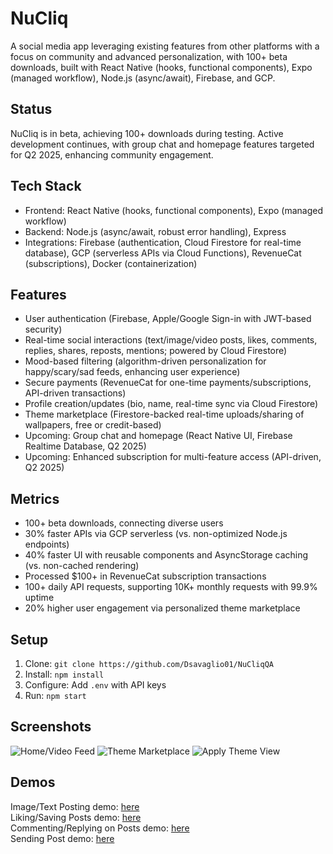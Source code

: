 # NuCliq
A social media app leveraging existing features from other platforms with a focus on community and advanced personalization, with 100+ beta downloads, built with React Native (hooks, functional components), Expo (managed workflow), Node.js (async/await), Firebase, and GCP.

## Status
NuCliq is in beta, achieving 100+ downloads during testing. Active development continues, with group chat and homepage features targeted for Q2 2025, enhancing community engagement.

## Tech Stack
- Frontend: React Native (hooks, functional components), Expo (managed workflow)
- Backend: Node.js (async/await, robust error handling), Express
- Integrations: Firebase (authentication, Cloud Firestore for real-time database), GCP (serverless APIs via Cloud Functions), RevenueCat (subscriptions), Docker (containerization)

## Features
- User authentication (Firebase, Apple/Google Sign-in with JWT-based security)
- Real-time social interactions (text/image/video posts, likes, comments, replies, shares, reposts, mentions; powered by Cloud Firestore)
- Mood-based filtering (algorithm-driven personalization for happy/scary/sad feeds, enhancing user experience)
- Secure payments (RevenueCat for one-time payments/subscriptions, API-driven transactions)
- Profile creation/updates (bio, name, real-time sync via Cloud Firestore)
- Theme marketplace (Firestore-backed real-time uploads/sharing of wallpapers, free or credit-based)
- Upcoming: Group chat and homepage (React Native UI, Firebase Realtime Database, Q2 2025)
- Upcoming: Enhanced subscription for multi-feature access (API-driven, Q2 2025)

## Metrics
- 100+ beta downloads, connecting diverse users
- 30% faster APIs via GCP serverless (vs. non-optimized Node.js endpoints)
- 40% faster UI with reusable components and AsyncStorage caching (vs. non-cached rendering)
- Processed $100+ in RevenueCat subscription transactions
- 100+ daily API requests, supporting 10K+ monthly requests with 99.9% uptime
- 20% higher user engagement via personalized theme marketplace

## Setup
1. Clone: `git clone https://github.com/Dsavaglio01/NuCliqQA`
2. Install: `npm install`
3. Configure: Add `.env` with API keys
4. Run: `npm start`

## Screenshots
![Home/Video Feed](https://imgur.com/gallery/home-video-feed-75jdb51)
![Theme Marketplace](https://imgur.com/gallery/theme-marketplace-yzi6Ua2)
![Apply Theme View](https://imgur.com/gallery/apply-theme-EOkcbhC)

## Demos
Image/Text Posting demo: [here](https://drive.google.com/file/d/1Npwm9BXX3IhD2UDUSrZ-rdpjJBnlrnMy/view?usp=drive_link) <br/>
Liking/Saving Posts demo: [here](https://drive.google.com/file/d/1jV3dXp4XV_srjggivZ8nWi1w7WX-aVQT/view?usp=drive_link) <br/>
Commenting/Replying on Posts demo: [here](https://drive.google.com/file/d/1HzACvB9w3nDS3kbsOtcnadyD5vzBlaub/view?usp=drive_link) <br/>
Sending Post demo: [here](https://drive.google.com/file/d/1jgvAzUWMaeHYNIj9rPyDxgBKL-SzejPY/view?usp=drive_link) <br/>
